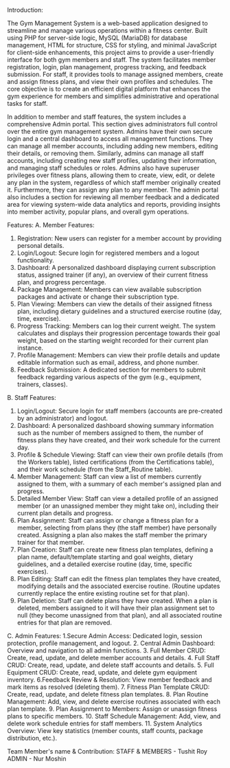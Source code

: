 

Introduction:

The Gym Management System is a web-based application designed to streamline and manage various operations within a fitness center. Built using PHP for server-side logic, MySQL (MariaDB) for database management, HTML for structure, CSS for styling, and minimal JavaScript for client-side enhancements, this project aims to provide a user-friendly interface for both gym members and staff. The system facilitates member registration, login, plan management, progress tracking, and feedback submission. For staff, it provides tools to manage assigned members, create and assign fitness plans, and view their own profiles and schedules. The core objective is to create an efficient digital platform that enhances the gym experience for members and simplifies administrative and operational tasks for staff.

In addition to member and staff features, the system includes a comprehensive Admin portal. This section gives administrators full control over the entire gym management system. Admins have their own secure login and a central dashboard to access all management functions. They can manage all member accounts, including adding new members, editing their details, or removing them. Similarly, admins can manage all staff accounts, including creating new staff profiles, updating their information, and managing staff schedules or roles. Admins also have superuser privileges over fitness plans, allowing them to create, view, edit, or delete any plan in the system, regardless of which staff member originally created it. Furthermore, they can assign any plan to any member. The admin portal also includes a section for reviewing all member feedback and a dedicated area for viewing system-wide data analytics and reports, providing insights into member activity, popular plans, and overall gym operations.

Features:
A. Member Features:
1. Registration: New users can register for a member account by providing personal details.
2. Login/Logout: Secure login for registered members and a logout functionality.
3. Dashboard: A personalized dashboard displaying current subscription status, assigned trainer (if any), an overview of their current fitness plan, and progress percentage.
4. Package Management: Members can view available subscription packages and activate or change their subscription type.
5. Plan Viewing: Members can view the details of their assigned fitness plan, including dietary guidelines and a structured exercise routine (day, time, exercise).
6. Progress Tracking: Members can log their current weight. The system calculates and displays their progression percentage towards their goal weight, based on the starting weight recorded for their current plan instance.
7. Profile Management: Members can view their profile details and update editable information such as email, address, and phone number.
8. Feedback Submission: A dedicated section for members to submit feedback regarding various aspects of the gym (e.g., equipment, trainers, classes).



B. Staff Features:
1. Login/Logout: Secure login for staff members (accounts are pre-created by an administrator) and logout.
2. Dashboard: A personalized dashboard showing summary information such as the number of members assigned to them, the number of fitness plans they have created, and their work schedule for the current day.
3. Profile & Schedule Viewing: Staff can view their own profile details (from the Workers table), listed certifications (from the Certifications table), and their work schedule (from the Staff_Routine table).
4. Member Management: Staff can view a list of members currently assigned to them, with a summary of each member's assigned plan and progress.
5. Detailed Member View: Staff can view a detailed profile of an assigned member (or an unassigned member they might take on), including their current plan details and progress.
6. Plan Assignment: Staff can assign or change a fitness plan for a member, selecting from plans they (the staff member) have personally created. Assigning a plan also makes the staff member the primary trainer for that member.
7. Plan Creation: Staff can create new fitness plan templates, defining a plan name, default/template starting and goal weights, dietary guidelines, and a detailed exercise routine (day, time, specific exercises).
8. Plan Editing: Staff can edit the fitness plan templates they have created, modifying details and the associated exercise routine. (Routine updates currently replace the entire existing routine set for that plan).
9. Plan Deletion: Staff can delete plans they have created. When a plan is deleted, members assigned to it will have their plan assignment set to null (they become unassigned from that plan), and all associated routine entries for that plan are removed.

C. Admin Features:
  1.Secure Admin Access: Dedicated login, session protection, profile management, and logout.
  2. Central Admin Dashboard: Overview and navigation to all admin functions.
  3.  Full Member CRUD: Create, read, update, and delete member accounts and details.
  4.  Full Staff CRUD: Create, read, update, and delete staff accounts and details.
  5. Full Equipment CRUD: Create, read, update, and delete gym equipment inventory.
  6.Feedback Review & Resolution: View member feedback and mark items as resolved (deleting them).
  7.  Fitness Plan Template CRUD: Create, read, update, and delete fitness plan templates.
  8.  Plan Routine Management: Add, view, and delete exercise routines associated with each plan template.
  9.  Plan Assignment to Members: Assign or unassign fitness plans to specific members.
  10. Staff Schedule Management: Add, view, and delete work schedule entries for staff members.
  11. System Analytics Overview: View key statistics (member counts, staff counts, package distribution, etc.).



Team Member's name & Contribution:
STAFF & MEMBERS - Tushit Roy
ADMIN - Nur Moshin


